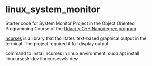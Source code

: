 # linux_system_monitor

Starter code for System Monitor Project in the Object Oriented Programming Course of the [Udacity C++ Nanodegree program](https://www.udacity.com/course/c-plus-plus-nanodegree--nd213)

[ncurses](https://invisible-island.net/ncurses/announce.html) is a library that facilitates text-based graphical output in the terminal. The project required it fof display output.

command to install ncurses in linux environment: sudo apt install libncurses5-dev libncursesw5-dev
